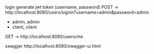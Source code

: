 login generate jwt token (username, password)
POST -> http://localhost:8080/users/signin?username=admin&password=admin
- admin, admin
- client, client


GET -> http://localhost:8080/users/me

swagger
http://localhost:8080/swagger-ui.html
